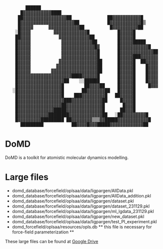 <pre>
        ██████                                                                                      
      █▓▓▓▓▓▓▓▓▓▓▓████                                           ████████████████████               
     ██▓▓▓▓▓▓▓▓▓▓▓▓▓▓▓▓▓██              ██▓▓▓▓▓▓▓▓▓▓▓█         ██▓▓▓▓▓▓▓▓▓▓▓▓▓▓▓▓ ▓  ▓██            
     █▓▓▓▓▓▓▓▓▓▓▓▓▓▓▓▓▓▓▓▓▓██           █▓▓▓▓▓▓▓▓▓▓▓▓█▒        █▓▓▓▓▓▓▓▓▓▓▓▓▓▓▓▓▓▓▓▓▓ ▓▓█           
     █▓▓▓▓▓      ▓▓▓▓▓▓▓▓▓▓▓▓██          █▓▓▓▓▓▓▓▓▓▓██          ████▓▓▓▓▓██████████▓▓▓▓▓▓██         
    ░█▓▓▓▓         ▓▓▓▓▓▓▓▓▓▓▓▓▓█           █▓▓▓▓▓█                █▓▓▓▓▓█         ██▓▓▓▓▓██        
    ██▓▓▓▓           ▓▓▓▓▓▓▓▓▓▓▓▓██         █▓▓▓▓▓█                █▓▓▓▓▓█           █▓▓▓▓▓▓██      
    █▓▓▓▓▓            ▓▓▓▓▓▓▓▓▓▓▓▓██        █▓▓▓▓▓█████       ██████▓▓▓▓▓█            ██▓▓▓▓▓██     
    █▓▓▓▓▓            ▓▓▓▓▓▓▓▓▓▓▓▓▓█▓       █▓▓▓▓▓▓▓▓▓▓▓█   ██▓▓▓▓▓▓▓▓▓▓▓█              █▓▓▓▓▓█     
    █▓▓▓▓▓            ▓▓▓▓▓▓▓▓▓▓▓▓▓▓█       █▓▓▓▓▓▓▓▓▓▓▓▓▓██▓▓▓▓▓▓▓▓▓▓▓▓▓█              ██▓▓▓▓█     
    █▓▓▓▓▓            ▓▓▓▓▓▓▓▓▓▓▓▓▓▓█       █▓▓▓▓▓███▓▓▓▓▓▓▓▓▓▓▓▓███▓▓▓▓▓█              ██▓▓▓▓█     
    █▓▓▓▓▓           ▓▓▓▓▓▓▓▓▓▓▓▓▓▓▓██      █▓▓▓▓▓█  ██▓▓▓▓▓▓▓▓██  █▓▓▓▓▓█              ██▓▓▓▓█     
    █▓▓▓▓▓          ▓▓▓▓▓▓▓▓▓▓▓▓▓▓▓▓██      █▓▓▓▓▓█    █▓▓▓▓▓██    █▓▓▓▓▓█              ██▓▓▓▓█     
    █▓▓▓▓▓        ▓▓▓▓▓▓▓▓▓▓▓▓▓▓▓▓▓▓██      █▓▓▓▓▓█    █▓▓▓▓▓█     █▓▓▓▓▓█              ██▓▓▓▓█     
    █▓▓▓▓▓▓▓▓▓▓▓▓▓▓▓▓▓▓▓▓▓████▓▓▓▓▓▓█       █▓▓▓▓▓█    █▓▓▓▓▓█     █▓▓▓▓▓█              ██▓▓▓▓█     
    █▓▓▓▓▓▓▓▓▓▓▓▓▓▓▓▓▓▓██    ░░██████       █▓▓▓▓▓█    █▓▓▓▓▓█     █▓▓▓▓▓█              ██▓▓▓▓█     
    █▓▓▓▓▓▓▓▓▓▓▓▓▓▓▓▓▓█        ██▓▓▓▓██     █▓▓▓▓▓█     █▓▓▓██     █▓▓▓▓▓█              ██▓▓▓▓█     
   ░█▓▓▓▓▓▓▓▓▓▓▓▓▓▓▓▓▓█       ██▓▓▓▓▓▓▓██   █▓▓▓▓▓█                █▓▓▓▓▓█              ██▓▓▓▓█     
    █▓▓▓▓▓▓▓▓▓▓▓▓▓▓▓▓▓█    ███▓▓▓▓▓▓▓▓▓█   ██▓▓▓▓▓█                █▓▓▓▓▓█             ██▓▓▓▓▓█     
    █▓▓▓▓▓▓▓▓▓▓▓▓▓▓▓▓▓▓███▓▓▓▓▓▓▓▓▓▓▓▓██     █▓▓▓▓█                █▓▓▓▓▓█            █▓▓▓▓▓▓█      
    █▓▓▓▓▓▓▓▓▓▓▓▓▓▓▓▓▓██▓▓▓▓▓▓▓▓▓▓▓▓▓▓█       █▓▓▓█                █▓▓▓▓▓█          ██▓▓▓▓▓██       
    █▓▓▓▓▓▓▓▓▓▓▓▓▓▓█████▓▓▓▓▓▓▓▓▓▓▓▓▓▓█      ██▓▓▓█                █▓▓▓▓▓█         █▓▓▓▓▓▓██        
    █▓▓▓▓▓▓▓▓▓▓▓▓████████▓▓▓▓▓▓▓▓▓▓▓▓▓██   ░██▓▓▓▓▓▓▓▓▓█      █▓▓▓▓▓▓▓▓▓▓▓▓▓▓▓▓▓▓▓▓▓▓▓▓▓▓█          
    █▓▓▓▓▓▓▓▓▓█████████ ██▓▓▓▓▓▓▓▓▒▒▒▓▓█████▓▓▓▓▓▓▓▓▓▓▓▓█    █▓▓▓▓▓▓▓▓▓▓▓▓▓▓▓▓▓▓▓▓▓▓▓▓▓██           
      █████████           ██▓▓▓▓█▓▓▓█████▓▓▓▓▓▓▓▓▓▓▓▓▓██      ██▓▓▓▓▓▓▓▓▓▓▓▓▓▓▓▓▓▓▓▓▓██             
</pre>
# DoMD
DoMD is a toolkit for atomistic molecular dynamics modelling.

# Large files
* domd_database/forcefield/oplsaa/data/ligpargen/AllData.pkl
* domd_database/forcefield/oplsaa/data/ligpargen/AllData_addition.pkl
* domd_database/forcefield/oplsaa/data/ligpargen/dataset.pkl
* domd_database/forcefield/oplsaa/data/ligpargen/dataset_231129.pkl
* domd_database/forcefield/oplsaa/data/ligpargen/ml_lgdata_231129.pkl
* domd_database/forcefield/oplsaa/data/ligpargen/new_dataset.pkl
* domd_database/forcefield/oplsaa/data/ligpargen/test_PI_experiment.pkl
* domd_forcefield/oplsaa/resources/opls.db
  ** this file is necessary for force-field parameterization **

These large files can be found at [Google Drive](https://drive.google.com/file/d/1v5KtaHN5sy_GFXBt6ytWMiLTQ05qvYdg/view?usp=drive_link)


